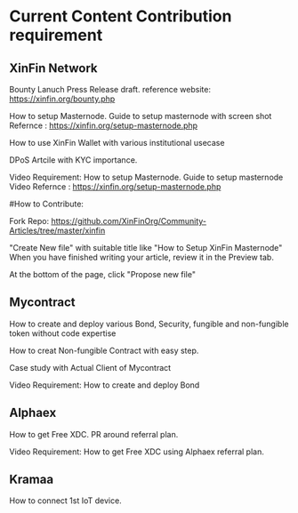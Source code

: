 # Current Content Contribution requirement

## XinFin Network

Bounty Lanuch Press Release draft. reference website: https://xinfin.org/bounty.php 

How to setup Masternode. Guide to setup masternode with screen shot 
Refernce : https://xinfin.org/setup-masternode.php

How to use XinFin Wallet with various institutional usecase 

DPoS Artcile with KYC importance. 

Video Requirement: 
How to setup Masternode. Guide to setup masternode Video 
Refernce : https://xinfin.org/setup-masternode.php

#How to Contribute:

Fork Repo: https://github.com/XinFinOrg/Community-Articles/tree/master/xinfin

"Create New file" with suitable title like "How to Setup XinFin Masternode" When you have finished writing your article, review it in the Preview tab.

At the bottom of the page, click "Propose new file"


## Mycontract

How to create and deploy various Bond, Security, fungible and non-fungible token without code expertise 

How to creat Non-fungible Contract with easy step.

Case study with Actual Client of Mycontract

Video Requirement:
How to create and deploy Bond


## Alphaex

How to get Free XDC. PR around referral plan. 

Video Requirement:
How to get Free XDC using Alphaex referral plan. 


## Kramaa 

How to connect 1st IoT device. 

